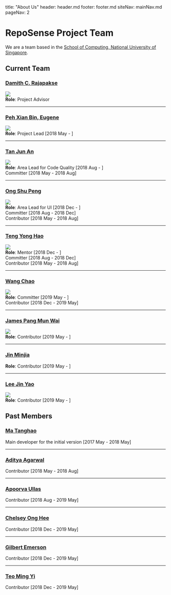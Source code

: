 <frontmatter>
  title: "About Us"
  header: header.md
  footer: footer.md
  siteNav: mainNav.md
  pageNav: 2
</frontmatter>

# RepoSense Project Team

We are a team based in the [School of Computing, National University of Singapore](http://www.comp.nus.edu.sg/).

## Current Team

### [Damith C. Rajapakse](http://www.comp.nus.edu.sg/~damithch)
![](https://avatars.githubusercontent.com/u/1673303?s=150&v=4)<br/>
**Role**: Project Advisor

---

### [Peh Xian Bin, Eugene](https://github.com/eugenepeh)
![](https://avatars.githubusercontent.com/u/19277206?s=150&v=4)<br/>
**Role**: Project Lead [2018 May - ]<br/>

---

### [Tan Jun An](https://github.com/yamidark)
![](https://avatars3.githubusercontent.com/u/18352498?s=150&v=4)<br/>
**Role**: Area Lead for Code Quality [2018 Aug - ]<br/>
Committer [2018 May - 2018 Aug]<br/>

---

### [Ong Shu Peng](https://github.com/ongspxm)
![](https://avatars0.githubusercontent.com/u/1430854?s=150&v=4)<br/>
**Role**: Area Lead for UI [2018 Dec - ]<br/>
Committer [2018 Aug - 2018 Dec]<br/>
Contributor [2018 May - 2018 Aug]<br/>

---

### [Teng Yong Hao](https://github.com/yong24s)
![](https://avatars2.githubusercontent.com/u/2003406?s=150&v=4)<br/>
**Role**: Mentor [2018 Dec - ]<br/>
Committer [2018 Aug - 2018 Dec]<br/>
Contributor [2018 May - 2018 Aug]<br/>

---

### [Wang Chao](https://github.com/fzdy1914)
![](https://avatars3.githubusercontent.com/u/35621726?s=150&v=4)<br/>
**Role**: Committer [2019 May - ]<br/>
Contributor [2018 Dec - 2019 May]<br/>

---

### [James Pang Mun Wai](https://github.com/jamessspanggg)
![](https://avatars1.githubusercontent.com/u/32864116?s=150&v=4)<br/>
**Role**: Contributor [2019 May - ]<br/>

---

### [Jin Minjia](https://github.com/bluein-green)
**Role**: Contributor [2019 May - ]<br/>

---

### [Lee Jin Yao](https://github.com/jylee-git)
![](https://avatars3.githubusercontent.com/u/35756209?s=150&v=4)<br/>
**Role**: Contributor [2019 May - ]<br/>


## Past Members

### [Ma Tanghao](https://github.com/harryggg)
Main developer for the initial version [2017 May - 2018 May]

---

### [Aditya Agarwal](https://github.com/adityaa1998)
Contributor [2018 May - 2018 Aug]

---

### [Apoorva Ullas](https://github.com/apoorva17)
Contributor [2018 Aug - 2019 May]

---

### [Chelsey Ong Hee](https://github.com/chelseyong)
Contributor [2018 Dec - 2019 May]

---

### [Gilbert Emerson](https://github.com/emer7)
Contributor [2018 Dec - 2019 May]

---

### [Teo Ming Yi](https://github.com/myteo)
Contributor [2018 Dec - 2019 May]

